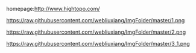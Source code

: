 homepage:http://www.hightopo.com/

https://raw.githubusercontent.com/webliuxiang/ImgFolder/master/1.png

https://raw.githubusercontent.com/webliuxiang/ImgFolder/master/2.png

https://raw.githubusercontent.com/webliuxiang/ImgFolder/master/3_1.png
